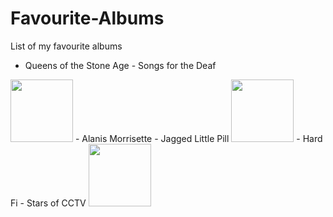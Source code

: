 # Favourite-Albums

List of my favourite albums

- Queens of the Stone Age - Songs for the Deaf
<img src="[def]" width="100" height="100">
- Alanis Morrisette - Jagged Little Pill
<img src="[def2]" width="100" height="100">
- Hard Fi - Stars of CCTV
<img src="[def3]" width="100" height="100">


[def]: mages/Queens_of_the_Stone_Age_-_Songs_for_the_Deaf.pn
[def2]: 81UsU658UVL._UF1000,1000_QL80_-1.jpg
[def3]: Hard-Fi_-_Stars_of_CCTV-1.png